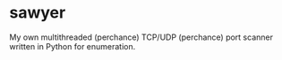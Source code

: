 # sawyer
My own multithreaded (perchance) TCP/UDP (perchance) port scanner written in Python for enumeration.
